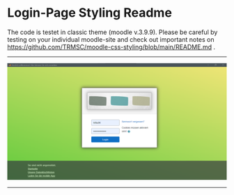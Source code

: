# Login-Page Styling Readme

The code is testet in classic theme (moodle v.3.9.9). Please be careful by testing on your individual moodle-site and check out important notes on https://github.com/TRMSC/moodle-css-styling/blob/main/README.md .

---------------------
![htm-mode](https://raw.githubusercontent.com/TRMSC/moodle-css-styling/main/general/thumbnail/login-page-styling.png)

---------------------
